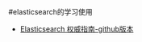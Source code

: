 #elasticsearch的学习使用

- [Elasticsearch 权威指南-github版本](https://github.com/looly/elasticsearch-definitive-guide-cn)
